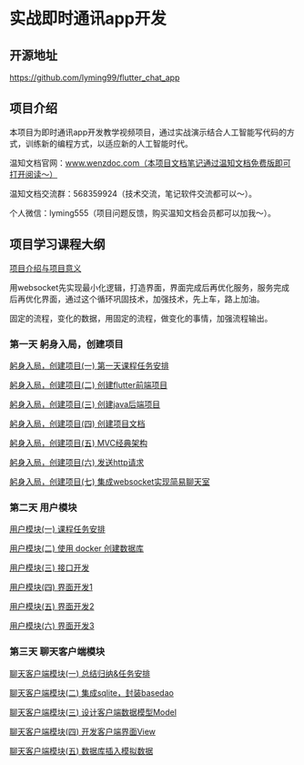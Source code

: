 # 实战即时通讯app开发
## 开源地址
https://github.com/lyming99/flutter_chat_app

## 项目介绍
本项目为即时通讯app开发教学视频项目，通过实战演示结合人工智能写代码的方式，训练新的编程方式，以适应新的人工智能时代。

温知文档官网：www.wenzdoc.com（本项目文档笔记通过温知文档免费版即可打开阅读～）

温知文档交流群：568359924（技术交流，笔记软件交流都可以～）。

个人微信：lyming555（项目问题反馈，购买温知文档会员都可以加我～）。

## 项目学习课程大纲
[项目介绍与项目意义](https://www.bilibili.com/video/BV1L2NzeCEdZ?vd_source=09e984b9d215841cd344a501edf8c297)

用websocket先实现最小化逻辑，打造界面，界面完成后再优化服务，服务完成后再优化界面，通过这个循环巩固技术，加强技术，先上车，路上加油。

固定的流程，变化的数据，用固定的流程，做变化的事情，加强流程输出。

### 第一天 躬身入局，创建项目
[躬身入局，创建项目(一) 第一天课程任务安排](https://www.bilibili.com/video/BV1cdKGe1Et7)

[躬身入局，创建项目(二) 创建flutter前端项目](https://www.bilibili.com/video/BV15bKGePEuF)

[躬身入局，创建项目(三) 创建java后端项目](https://www.bilibili.com/video/BV1aXK3efEkk)

[躬身入局，创建项目(四) 创建项目文档](https://www.bilibili.com/video/BV1BCKVekEYJ)

[躬身入局，创建项目(五) MVC经典架构](https://www.bilibili.com/video/BV1edKLeGETH)

[躬身入局，创建项目(六) 发送http请求](https://www.bilibili.com/video/BV14uKjeYERQ)

[躬身入局，创建项目(七) 集成websocket实现简易聊天室](https://www.bilibili.com/video/BV1b4KLeAEY4)

### 第二天 用户模块
[用户模块(一) 课程任务安排](https://www.bilibili.com/video/BV1ATKHegEWi)

[用户模块(二) 使用 docker 创建数据库](https://www.bilibili.com/video/BV1qdKJeZEzR)

[用户模块(三) 接口开发](https://www.bilibili.com/video/BV1JiKpeuEzP)

[用户模块(四) 界面开发1](https://www.bilibili.com/video/BV1b7KpeHEdc)

[用户模块(五) 界面开发2](https://www.bilibili.com/video/BV1WaKseSEWq)

[用户模块(六) 界面开发3](https://www.bilibili.com/video/BV112KWenEfB)

### 第三天 聊天客户端模块
[聊天客户端模块(一) 总结归纳&任务安排](https://www.bilibili.com/video/BV15gKweiE5Z)

[聊天客户端模块(二) 集成sqlite，封装basedao](https://www.bilibili.com/video/BV1igKPe5EqJ)

[聊天客户端模块(三) 设计客户端数据模型Model](https://www.bilibili.com/video/BV1D4KKe3EVK)

[聊天客户端模块(四) 开发客户端界面View](https://www.bilibili.com/video/BV184KKe3Ejt)

[聊天客户端模块(五) 数据库插入模拟数据](https://www.bilibili.com/video/BV1jjKMedEha)
